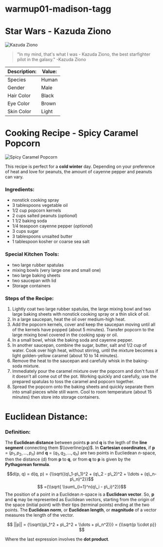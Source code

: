 warmup01-madison-tagg
================

Star Wars - Kazuda Ziono
========================

![*Kazuda Ziono*](/Users/madisontagg/Desktop/kazuda.jpg)

> "In my mind, that's what I was - Kazuda Ziono, the best starfighter pilot in the galaxy." -Kazuda Ziono

| Description: | Value: |
|--------------|--------|
| Species      | Human  |
| Gender       | Male   |
| Hair Color   | Black  |
| Eye Color    | Brown  |
| Skin Color   | Light  |

Cooking Recipe - Spicy Caramel Popcorn
======================================

![Spicy Caramel Popcorn](/Users/madisontagg/Desktop/spicy-caramel-popcorn1.jpg)

This recipe is perfect for a **cold winter** day. Depending on your preference of heat and love for peanuts, the amount of cayenne pepper and peanuts can vary.

### Ingredients:

-   nonstick cooking spray
-   3 tablespoons vegetable oil
-   1/2 cup popcorn kernels
-   2 cups salted peanuts (*optional*)
-   1 1/2 baking soda
-   1/4 teaspoon cayenne pepper (*optional*)
-   3 cups sugar
-   3 tablespoons unsalted butter
-   1 tablespoon kosher or coarse sea salt

### Special Kitchen Tools:

-   two large rubber spatulas
-   mixing bowls (very large one and small one)
-   two large baking sheets
-   two saucepan with lid
-   Storage containers

### Steps of the Recipe:

1.  Lightly coat two large rubber spatulas, the large mixing bowl and two large baking sheets with nonstick cooking spray or a thin slick of oil.
2.  In a large saucepan, heat the oil over medium-high heat.
3.  Add the popcorn kernels, cover and keep the saucepan moving until all of the kernels have popped (about 5 minutes). Transfer popcorn to the large mixing bowl covered in the cooking spay or oil.
4.  In a small bowl, whisk the baking soda and cayenne pepper.
5.  In another saucepan, combine the sugar, butter, salt and 1/2 cup of water. Cook over high heat, without stirring, until the mixture becomes a light golden-yellow caramel (about 10 to 14 minutes).
6.  Remove the heat to the saucepan and carefully whisk in the baking-soda mixture.
7.  Immediately pour the caramel mixture over the popcorn and don't fuss if it doesn't all come out of the pot. Working quickly and carefully, use the prepared spatulas to toss the caramel and popcorn together.
8.  Spread the popcorn onto the baking sheets and quickly separate them into small pieces while still warm. Cool to room temperature (about 15 minutes) then store into storage containers.

Euclidean Distance:
===================

### Definition:

The **Euclidean distance** between points **p** and **q** is the legth of the **line segment** connecting them $\\overline{pq}$. In **Cartesian coordinates**, if **p** = (*p*<sub>1</sub>, *p*<sub>2</sub>, ..., *p*<sub>*n*</sub>) and **q** = (*q*<sub>1</sub>, *q*<sub>2</sub>, ..., *q*<sub>*n*</sub>) are two points in Eucliedean *n*-space, then the distance (d) from **p** to **q**, or from **q** to **p** is given by the **Pythagorean formula**.

$$d(p, q) = d(q, p) = {\\sqrt{(q\_1-p\_1)^2 + (q\_2 - p\_2)^2 + \\dots + (q\_n-p\_n)^2}}$$
$$ ={\\sqrt{ \\sum\_{i=1}^n(q\_i - p\_i)^2}}$$
 The position of a point in a Euclidean *n*-space is a **Euclidean vector**. So, **p** and **q** may be represented as Euclidean vectors, starting from the origin of the space (initial point) with their tips (terminal points) ending at the two points. The **Euclidean norm**, or **Euclidean length**, or **magnitude** of a vector measures the length of the vector.

$$ ||p|| = {\\sqrt{(p\_1^2 + p\_2^2 + \\dots + p\_n^2)}} = {\\sqrt{p \\cdot p}} $$

Where the last expression involves the **dot product**.

